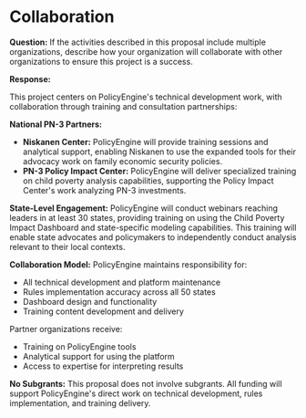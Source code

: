 # Collaboration

**Question:** If the activities described in this proposal include multiple organizations, describe how your organization will collaborate with other organizations to ensure this project is a success.

**Response:**

This project centers on PolicyEngine's technical development work, with collaboration through training and consultation partnerships:

**National PN-3 Partners:**
- **Niskanen Center:** PolicyEngine will provide training sessions and analytical support, enabling Niskanen to use the expanded tools for their advocacy work on family economic security policies.
- **PN-3 Policy Impact Center:** PolicyEngine will deliver specialized training on child poverty analysis capabilities, supporting the Policy Impact Center's work analyzing PN-3 investments.

**State-Level Engagement:**
PolicyEngine will conduct webinars reaching leaders in at least 30 states, providing training on using the Child Poverty Impact Dashboard and state-specific modeling capabilities. This training will enable state advocates and policymakers to independently conduct analysis relevant to their local contexts.

**Collaboration Model:**
PolicyEngine maintains responsibility for:
- All technical development and platform maintenance
- Rules implementation accuracy across all 50 states
- Dashboard design and functionality
- Training content development and delivery

Partner organizations receive:
- Training on PolicyEngine tools
- Analytical support for using the platform
- Access to expertise for interpreting results

**No Subgrants:**
This proposal does not involve subgrants. All funding will support PolicyEngine's direct work on technical development, rules implementation, and training delivery.

